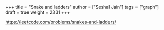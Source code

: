 +++
title = "Snake and ladders"
author = ["Seshal Jain"]
tags = ["graph"]
draft = true
weight = 2331
+++

<https://leetcode.com/problems/snakes-and-ladders/>
